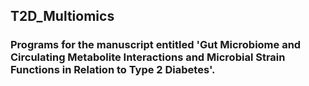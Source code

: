 ## T2D_Multiomics
### Programs for the manuscript entitled 'Gut Microbiome and Circulating Metabolite Interactions and Microbial Strain Functions in Relation to Type 2 Diabetes'.
